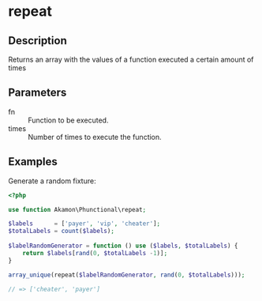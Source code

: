 # repeat

## Description

Returns an array with the values of a function executed a certain amount of times

## Parameters

<dl>
  <dt>fn</dt>
  <dd>Function to be executed.</dd>

  <dt>times</dt>
  <dd>Number of times to execute the function.</dd>
</dl>


## Examples

Generate a random fixture:

```php
<?php

use function Akamon\Phunctional\repeat;

$labels      = ['payer', 'vip', 'cheater'];
$totalLabels = count($labels);
 
$labelRandomGenerator = function () use ($labels, $totalLabels) {
    return $labels[rand(0, $totalLabels -1)]; 
}

array_unique(repeat($labelRandomGenerator, rand(0, $totalLabels)));
            
// => ['cheater', 'payer']
```
